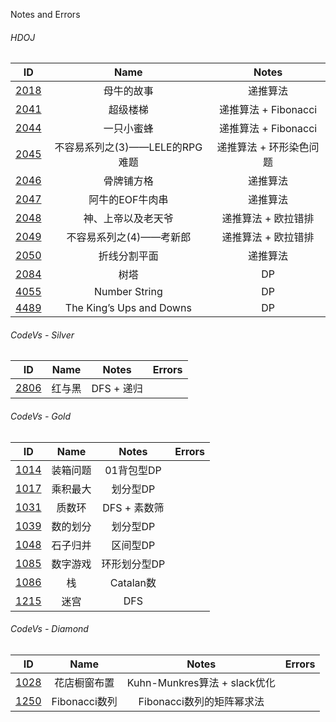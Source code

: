 Notes and Errors

###### HDOJ

|                    ID                    |           Name           |       Notes       |
| :--------------------------------------: | :----------------------: | :---------------: |
| [2018](http://acm.hdu.edu.cn/showproblem.php?pid=2018) |          母牛的故事           |       递推算法        |
| [2041](http://acm.hdu.edu.cn/showproblem.php?pid=2041) |           超级楼梯           | 递推算法 +  Fibonacci |
| [2044](http://acm.hdu.edu.cn/showproblem.php?pid=2044) |          一只小蜜蜂           | 递推算法 +  Fibonacci |
| [2045](http://acm.hdu.edu.cn/showproblem.php?pid=2045) |  不容易系列之(3)——LELE的RPG难题   |   递推算法 + 环形染色问题   |
| [2046](http://acm.hdu.edu.cn/showproblem.php?pid=2046) |          骨牌铺方格           |       递推算法        |
| [2047](http://acm.hdu.edu.cn/showproblem.php?pid=2047) |        阿牛的EOF牛肉串         |       递推算法        |
| [2048](http://acm.hdu.edu.cn/showproblem.php?pid=2048) |        神、上帝以及老天爷         |    递推算法 + 欧拉错排    |
| [2049](http://acm.hdu.edu.cn/showproblem.php?pid=2049) |      不容易系列之(4)——考新郎      |    递推算法 + 欧拉错排    |
| [2050](http://acm.hdu.edu.cn/showproblem.php?pid=2050) |          折线分割平面          |       递推算法        |
| [2084](http://acm.hdu.edu.cn/showproblem.php?pid=2084) |            树塔            |        DP         |
| [4055](http://acm.hdu.edu.cn/showproblem.php?pid=4055) |      Number String       |        DP         |
| [4489](http://acm.hdu.edu.cn/showproblem.php?pid=4489) | The King’s Ups and Downs |        DP         |



###### CodeVs - Silver

|                   ID                   | Name |  Notes   | Errors |
| :------------------------------------: | :--: | :------: | :----: |
| [2806](http://codevs.cn/problem/2806/) | 红与黑  | DFS + 递归 |        |

###### CodeVs - Gold

|                   ID                   | Name |   Notes   | Errors |
| :------------------------------------: | :--: | :-------: | ------ |
| [1014](http://codevs.cn/problem/1014/) | 装箱问题 |  01背包型DP  |        |
| [1017](http://codevs.cn/problem/1017/) | 乘积最大 |   划分型DP   |        |
| [1031](http://codevs.cn/problem/1031/) | 质数环  | DFS + 素数筛 |        |
| [1039](http://codevs.cn/problem/1039/) | 数的划分 |   划分型DP   |        |
| [1048](http://codevs.cn/problem/1048/) | 石子归并 |   区间型DP   |        |
| [1085](http://codevs.cn/problem/1085/) | 数字游戏 |  环形划分型DP  |        |
| [1086](http://codevs.cn/problem/1086/) |  栈   | Catalan数  |        |
| [1215](http://codevs.cn/problem/1215/) |  迷宫  |    DFS    |        |

###### CodeVs - Diamond

|                   ID                   |    Name     |          Notes           | Errors |
| :------------------------------------: | :---------: | :----------------------: | ------ |
| [1028](http://codevs.cn/problem/1028/) |   花店橱窗布置    | Kuhn-Munkres算法 + slack优化 |        |
| [1250](http://codevs.cn/problem/1250/) | Fibonacci数列 |    Fibonacci数列的矩阵幂求法     |        |